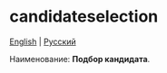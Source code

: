 # candidateselection

[English](candidateselection.md) | [Русский](candidateselection.ru.md)

Наименование: **Подбор кандидата**.

